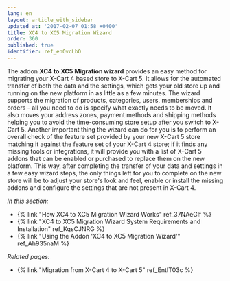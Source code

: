 ```yaml
---
lang: en
layout: article_with_sidebar
updated_at: '2017-02-07 01:58 +0400'
title: XC4 to XC5 Migration Wizard
order: 360
published: true
identifier: ref_enOvcLbO
---
```


The addon **XC4 to XC5 Migration wizard** provides an easy method for migrating your X-Cart 4 based store to X-Cart 5. It allows for the automated transfer of both the data and the settings, which gets your old store up and running on the new platform in as little as a few minutes. The wizard supports the migration of products, categories, users, memberships and orders - all you need to do is specify what exactly needs to be moved. It also moves your address zones, payment methods and shipping methods helping you to avoid the time-consuming store setup after you switch to X-Cart 5. Another important thing the wizard can do for you is to perform an overall check of the feature set provided by your new X-Cart 5 store matching it against the feature set of your X-Cart 4 store; if it finds any missing tools or integrations, it will provide you with a list of X-Cart 5 addons that can be enabled or purchased to replace them on the new platform. This way, after completing the transfer of your data and settings in a few easy wizard steps, the only things left for you to complete on the new store will be to adjust your store's look and feel, enable or install the missing addons and configure the settings that are not present in X-Cart 4.

_In this section:_

   *   {% link "How XC4 to XC5 Migration Wizard Works" ref_37NAeGlf %}
   *   {% link "XC4 to XC5 Migration Wizard System Requirements and Installation" ref_KqsCJNRG %}
   *   {% link "Using the Addon 'XC4 to XC5 Migration Wizard'" ref_Ah935naM %}

_Related pages:_

*   {% link "Migration from X-Cart 4 to X-Cart 5" ref_EntIT03c %}
